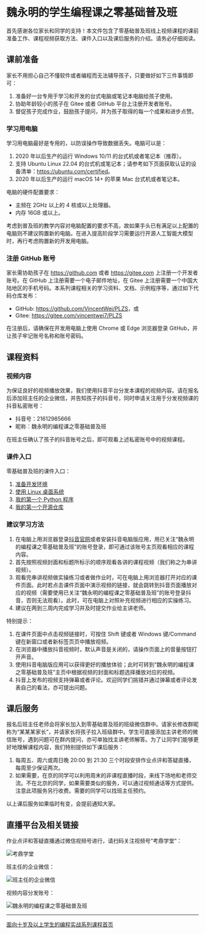 # 魏永明的学生编程课之零基础普及班

首先感谢各位家长和同学的支持！本文件包含了零基础普及班线上视频课程的课前准备工作、课程视频获取方法、课件入口以及课后服务的介绍。请务必仔细阅读。

## 课前准备

家长不用担心自己不懂软件或者编程而无法辅导孩子，只要做好如下三件事情即可：

1. 准备好一台专用于学习和开发的台式电脑或笔记本电脑给孩子使用。
1. 协助年龄较小的孩子在 Gitee 或者 GitHub 平台上注册开发者账号。
1. 督促孩子完成作业，鼓励孩子提问，并为孩子取得的每一个成果和进步点赞。

### 学习用电脑

学习用电脑最好是专用的，以防误操作导致数据丢失。电脑可以是：

1. 2020 年以后生产的运行 Windows 10/11 的台式机或者笔记本（推荐）。
1. 支持 Ubuntu Linux 22.04 的台式机或笔记本；请参考如下页面获取认证的设备清单：<https://ubuntu.com/certified>。
1. 2020 年以后生产的运行 macOS 14+ 的苹果 Mac 台式机或者笔记本。

电脑的硬件配置要求：

- 主频在 2GHz 以上的 4 核或以上处理器。
- 内存 16GB 或以上。

考虑到普及班的教学内容对电脑配置的要求不高，故如果手头已有满足以上配置的电脑则不建议购置新的电脑。在进入提高阶段学习需要运行开源人工智能大模型时，再行考虑购置新的开发用电脑。

### 注册 GitHub 账号

家长需协助孩子在 <https://github.com> 或者 <https://gitee.com> 上注册一个开发者账号。在 GitHub 上注册需要一个电子邮件地址，在 Gitee 上注册需要一个中国大陆地区的手机号码。本系列课程相关的学习资料、文档、示例程序等，通过如下代码仓库发布：

- GitHub: <https://github.com/VincentWei/PLZS>，或
- Gitee: <https://gitee.com/vincentwei7/PLZS>

在注册后，请确保在开发用电脑上使用 Chrome 或 Edge 浏览器登录 GitHub，并让孩子牢记账号名称和账号密码。

## 课程资料

### 视频内容

为保证良好的视频播放效果，我们使用抖音平台分发本课程的视频内容。请在报名后添加班主任的企业微信，并告知孩子的抖音号，同时申请关注用于分发视频课的抖音私密账号：

- 抖音号：21612985666
- 昵称：魏永明的编程课之零基础普及班

在班主任确认了孩子的抖音账号之后，即可观看上述私密账号中的视频课程。

### 课件入口

零基础普及班的课件入口：

1. [准备开发环境](https://courses.fmsoft.cn/plzs/preparing-ubuntu-linux.html)
1. [使用 Linux 桌面系统](https://courses.fmsoft.cn/plzs/using-linux-desktop-system.html)
1. [我的第一个 Python 程序](https://courses.fmsoft.cn/plzs/my-first-python-program.html)
1. [我的第一个开源仓库](https://courses.fmsoft.cn/plzs/my-first-open-source-repository.html)

### 建议学习方法

1. 在电脑上用浏览器登录[抖音官网](https://www.douyin.com)或者安装抖音电脑版应用，用已关注“魏永明的编程课之零基础普及班”的账号登录，即可通过该账号主页观看相应的课程内容。
1. 首先按照视频封面和标题所标示的顺序观看各讲的课程视频（我们称之为串讲视频）。
1. 观看完串讲视频做实操练习或者做作业时，可在电脑上用浏览器打开对应的课件页面。此时若点击课件页面中演示视频的链接，就会跳转到抖音页面播放对应的视频（需要使用已关注“魏永明的编程课之零基础普及班”的账号登录抖音，否则无法观看）。此时，可在电脑上对照补充视频进行相应的实操练习。
1. 建议在两到三周内完成学习并及时提交作业给主讲老师。

特别提示：

1. 在课件页面中点击视频链接时，可按住 Shift 键或者 Windows 键/Command 键在新窗口或者新标签页页中播放视频。
1. 在浏览器中播放抖音视频时，默认声音是关闭的，请操作页面上的音量按钮打开声音。
1. 使用抖音电脑版应用可以获得更好的播放体验；此时可转到“魏永明的编程课之零基础普及班”主页中根据视频的封面和标题选择播放对应的视频。
1. 抖音上发布的视频支持弹幕或者评论。欢迎同学们挑错并通过弹幕或者评论发表自己的看法，亦可提出问题。

## 课后服务

报名后班主任老师会将家长加入到零基础普及班的班级微信群中。请家长修改群昵称为“某某某家长”，并请家长将孩子拉入班级群中。学生可直接添加主讲老师的微信账号，遇到问题可在群内提问，亦可单独找主讲老师解答。为了让同学们能够更好地理解课程内容，我们特别提供如下课后服务：

1. 每周五、周六或周日晚 20:00 到 21:30 三个时段安排作业点评和答疑直播，每周至少保证两次。
2. 如果需要，在京的同学可以利用周末的非课程直播时段，来线下场地和老师交流。不在北京的同学，如果需要类似的服务，可以通过视频通话等方式提供。注意此项服务另行收费。需要的同学可以找班主任预约。

以上课后服务如果临时有变，会提前通知大家。

## 直播平台及相关链接

作业点评和答疑直播通过微信视频号进行，请扫码关注视频号“考鼎学堂”：

![考鼎学堂](https://courses.fmsoft.cn/plzs/assets/qrcode-wechat-channel-weiym.png)

班主任的企业微信：

![班主任的企业微信](https://courses.fmsoft.cn/plzs/assets/qrcode-wechat-enterprise-lee.png)

视频内容分发账号：

![魏永明的编程课之零基础普及班](https://courses.fmsoft.cn/plzs/assets/qrcode-douyin-class-newbie.jpg)

---

[面向十岁及以上学生的编程实战系列课程首页](README.md)
